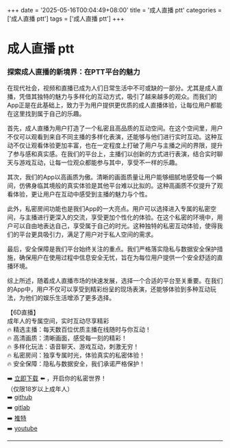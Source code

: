 +++
date = '2025-05-16T00:04:49+08:00'
title = '成人直播 ptt'
categories = ['成人直播 ptt']
tags = ['成人直播 ptt']
+++

# 成人直播 ptt

### 探索成人直播的新境界：在PTT平台的魅力

在现代社会，视频和直播已成为人们日常生活中不可或缺的一部分。尤其是成人直播，凭借其独特的魅力与多样化的互动方式，吸引了越来越多的观众。而我们的App正是在此基础上，致力于为用户提供更优质的成人直播体验，让每位用户都能在这里找到属于自己的乐趣。

首先，成人直播为用户打造了一个私密且高品质的互动空间。在这个空间里，用户不仅可以观看到来自不同主播的多样化表演，还能够与他们进行实时互动。这种互动不仅让观看体验更加丰富，也在一定程度上打破了用户与主播之间的界限，提升了参与感和真实感。在我们的平台上，主播们以创新的方式进行表演，结合实时聊天与游戏互动，让每一位观众都能参与其中，享受不一样的乐趣。

其次，我们的App以高画质为傲。清晰的画面质量让用户能够细腻地感受每一个瞬间，仿佛身临其境般的真实体验是其他平台难以比拟的。这种高画质不仅提升了观看体验，更让用户在互动中感受到主播的魅力与个性。

此外，私密房间功能也是我们App的一大亮点。用户可以选择进入专属的私密空间，与主播进行更深入的交流，享受更加个性化的体验。在这个私密的环境中，用户可以自由地表达自己，享受属于自己的时光。这种独特的私密互动体验，使得我们的平台更具吸引力，满足了用户对于私人空间的需求。

最后，安全保障是我们平台始终关注的重点。我们严格落实隐私与数据安全保护措施，确保用户在使用过程中信息安全无忧，旨在为每位用户提供一个安全舒适的直播环境。

综上所述，随着成人直播市场的快速发展，选择一个合适的平台至关重要。在我们的App中，用户不仅可以享受到精彩纷呈的现场表演，还能够体验到多种互动玩法，为他们的娱乐生活增添了更多选择。

【6D直播】  
成年人的专属空间，实时互动尽享精彩  
🔥 精选主播：每天数百位优质主播在线随时与你互动！  
🔥 高清画质：清晰画面，感受每一刻的精彩！  
🔥 多样化玩法：语音聊天、游戏互动，刺激无穷！  
🔥 私密房间：独享专属时光，体验真实的私密体验！  
🔥 安全保障：隐私与数据安全，我们承诺严格保护！  

➡️ [立即下载](https://down123.s3.ap-east-1.amazonaws.com/index.html?channelCode=blog) ⬅️ ，开启你的私密世界！  
（仅限18岁以上成年人）  
➡️ [github](https://aldult-live.github.io/)  
➡️ [gitlab](https://seo-09598d.gitlab.io/)  
➡️ [推特](https://x.com/wegame33)  
➡️ [youtube](https://www.youtube.com/@6Dlive)  

---
